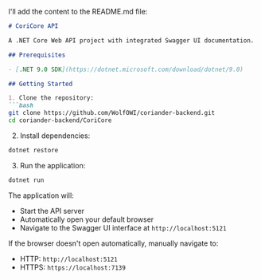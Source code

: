 I'll add the content to the README.md file:

````markdown:README.md
# CoriCore API

A .NET Core Web API project with integrated Swagger UI documentation.

## Prerequisites

- [.NET 9.0 SDK](https://dotnet.microsoft.com/download/dotnet/9.0)

## Getting Started

1. Clone the repository:
```bash
git clone https://github.com/WolfOWI/coriander-backend.git
cd coriander-backend/CoriCore
````

2. Install dependencies:

```bash
dotnet restore
```

3. Run the application:

```bash
dotnet run
```

The application will:

- Start the API server
- Automatically open your default browser
- Navigate to the Swagger UI interface at `http://localhost:5121`

If the browser doesn't open automatically, manually navigate to:

- HTTP: `http://localhost:5121`
- HTTPS: `https://localhost:7139`

```

```
